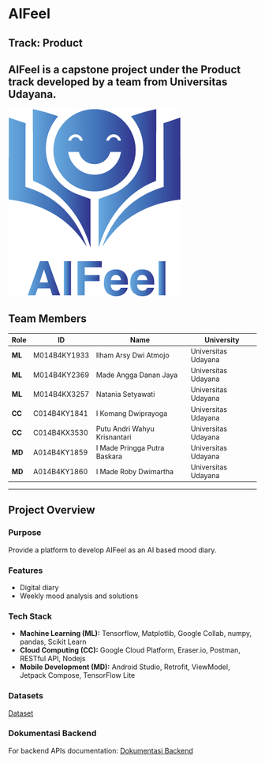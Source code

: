 # AIFeel

## Track: Product

AIFeel is a capstone project under the Product track developed by a team from Universitas Udayana.
---
![logo](Asset%202@2x.png)

## Team Members

| Role       | ID          | Name                          | University         |
|------------|-------------|-------------------------------|--------------------|
| **ML**     | M014B4KY1933 | Ilham Arsy Dwi Atmojo         | Universitas Udayana |
| **ML**     | M014B4KY2369 | Made Angga Danan Jaya         | Universitas Udayana |
| **ML**     | M014B4KX3257 | Natania Setyawati             | Universitas Udayana |
| **CC**     | C014B4KY1841 | I Komang Dwiprayoga           | Universitas Udayana |
| **CC**     | C014B4KX3530 | Putu Andri Wahyu Krisnantari  | Universitas Udayana |
| **MD**     | A014B4KY1859 | I Made Pringga Putra Baskara  | Universitas Udayana |
| **MD**     | A014B4KY1860 | I Made Roby Dwimartha         | Universitas Udayana |

---

## Project Overview

### Purpose
Provide a platform to develop AIFeel as an AI based mood diary.

### Features
- Digital diary
- Weekly mood analysis and solutions

### Tech Stack
- **Machine Learning (ML):** Tensorflow, Matplotlib, Google Collab, numpy, pandas, Scikit Learn
- **Cloud Computing (CC):** Google Cloud Platform, Eraser.io, Postman, RESTful API, Nodejs
- **Mobile Development (MD):** Android Studio, Retrofit, ViewModel, Jetpack Compose, TensorFlow Lite 

### Datasets
[Dataset](https://www.kaggle.com/datasets/parulpandey/emotion-dataset )

### Dokumentasi Backend
For backend APIs documentation: [Dokumentasi Backend](https://bit.ly/AIFeel-backend-documentations)

